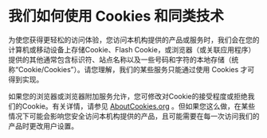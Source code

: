 # 我们如何使用 Cookies 和同类技术

为使您获得更轻松的访问体验，您访问本机构提供的产品或服务时，我们会在您的计算机或移动设备上存储Cookie、Flash Cookie，或浏览器（或关联应用程序）提供的其他通常包含标识符、站点名称以及一些号码和字符的本地存储（统称“Cookie/Cookies”）。请您理解，我们的某些服务只能通过使用 Cookies 才可得到实现。

如果您的浏览器或浏览器附加服务允许，您可修改对Cookie的接受程度或拒绝我们的Cookie。有关详情，请参见 [AboutCookies.org](https://aboutcookies.org) 。但如果您这么做，在某些情况下可能会影响您安全访问本机构提供的产品，且可能需要在每一次访问我们的产品时更改用户设置。
